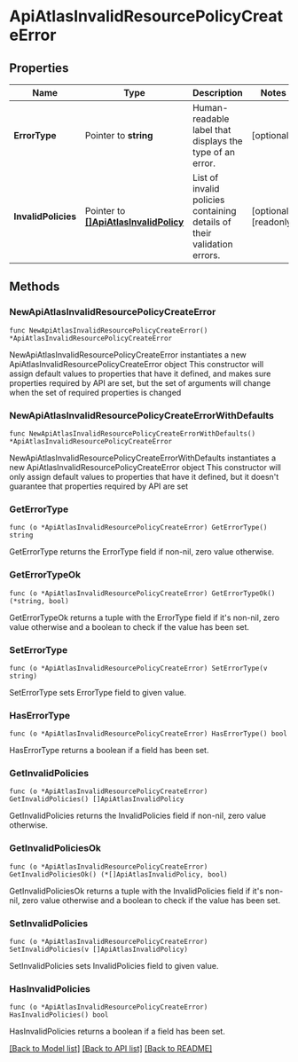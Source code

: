 # ApiAtlasInvalidResourcePolicyCreateError

## Properties

Name | Type | Description | Notes
------------ | ------------- | ------------- | -------------
**ErrorType** | Pointer to **string** | Human-readable label that displays the type of an error. | [optional] 
**InvalidPolicies** | Pointer to [**[]ApiAtlasInvalidPolicy**](ApiAtlasInvalidPolicy.md) | List of invalid policies containing details of their validation errors. | [optional] [readonly] 

## Methods

### NewApiAtlasInvalidResourcePolicyCreateError

`func NewApiAtlasInvalidResourcePolicyCreateError() *ApiAtlasInvalidResourcePolicyCreateError`

NewApiAtlasInvalidResourcePolicyCreateError instantiates a new ApiAtlasInvalidResourcePolicyCreateError object
This constructor will assign default values to properties that have it defined,
and makes sure properties required by API are set, but the set of arguments
will change when the set of required properties is changed

### NewApiAtlasInvalidResourcePolicyCreateErrorWithDefaults

`func NewApiAtlasInvalidResourcePolicyCreateErrorWithDefaults() *ApiAtlasInvalidResourcePolicyCreateError`

NewApiAtlasInvalidResourcePolicyCreateErrorWithDefaults instantiates a new ApiAtlasInvalidResourcePolicyCreateError object
This constructor will only assign default values to properties that have it defined,
but it doesn't guarantee that properties required by API are set

### GetErrorType

`func (o *ApiAtlasInvalidResourcePolicyCreateError) GetErrorType() string`

GetErrorType returns the ErrorType field if non-nil, zero value otherwise.

### GetErrorTypeOk

`func (o *ApiAtlasInvalidResourcePolicyCreateError) GetErrorTypeOk() (*string, bool)`

GetErrorTypeOk returns a tuple with the ErrorType field if it's non-nil, zero value otherwise
and a boolean to check if the value has been set.

### SetErrorType

`func (o *ApiAtlasInvalidResourcePolicyCreateError) SetErrorType(v string)`

SetErrorType sets ErrorType field to given value.

### HasErrorType

`func (o *ApiAtlasInvalidResourcePolicyCreateError) HasErrorType() bool`

HasErrorType returns a boolean if a field has been set.
### GetInvalidPolicies

`func (o *ApiAtlasInvalidResourcePolicyCreateError) GetInvalidPolicies() []ApiAtlasInvalidPolicy`

GetInvalidPolicies returns the InvalidPolicies field if non-nil, zero value otherwise.

### GetInvalidPoliciesOk

`func (o *ApiAtlasInvalidResourcePolicyCreateError) GetInvalidPoliciesOk() (*[]ApiAtlasInvalidPolicy, bool)`

GetInvalidPoliciesOk returns a tuple with the InvalidPolicies field if it's non-nil, zero value otherwise
and a boolean to check if the value has been set.

### SetInvalidPolicies

`func (o *ApiAtlasInvalidResourcePolicyCreateError) SetInvalidPolicies(v []ApiAtlasInvalidPolicy)`

SetInvalidPolicies sets InvalidPolicies field to given value.

### HasInvalidPolicies

`func (o *ApiAtlasInvalidResourcePolicyCreateError) HasInvalidPolicies() bool`

HasInvalidPolicies returns a boolean if a field has been set.

[[Back to Model list]](../README.md#documentation-for-models) [[Back to API list]](../README.md#documentation-for-api-endpoints) [[Back to README]](../README.md)


